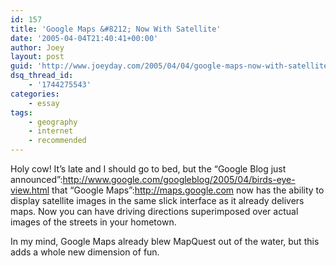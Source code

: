 ```yaml
---
id: 157
title: 'Google Maps &#8212; Now With Satellite'
date: '2005-04-04T21:40:41+00:00'
author: Joey
layout: post
guid: 'http://www.joeyday.com/2005/04/04/google-maps-now-with-satellite'
dsq_thread_id:
    - '1744275543'
categories:
    - essay
tags:
    - geography
    - internet
    - recommended
---
```


Holy cow! It’s late and I should go to bed, but the “Google Blog just announced”:http://www.google.com/googleblog/2005/04/birds-eye-view.html that “Google Maps”:http://maps.google.com now has the ability to display satellite images in the same slick interface as it already delivers maps. Now you can have driving directions superimposed over actual images of the streets in your hometown.

In my mind, Google Maps already blew MapQuest out of the water, but this adds a whole new dimension of fun.